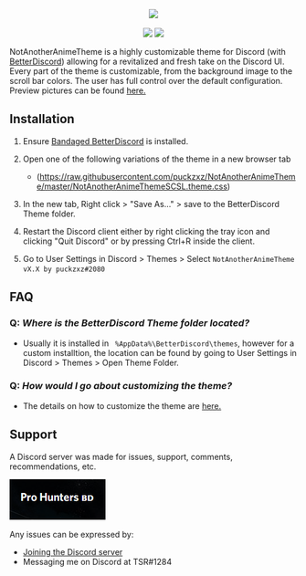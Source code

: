 <p align="center">
<img src = "https://raw.githubusercontent.com/puckzxz/NotAnotherAnimeTheme/master/image/header.jpg">
</p>

<p align="center">
    <a href="https://discord.gg/6NAjq8C" alt="Get Support">
        <img src="https://img.shields.io/discord/412794678791110664.svg?label=Support&logo=discord&style=flat-square&logoColor=%23ffffff&colorB=%237289DA" /></a>
    <a href="https://github.com/puckzxz/NotAnotherAnimeTheme/commits/master" alt="Latest Commit">
        <img src="https://img.shields.io/github/last-commit/puckzxz/NotAnotherAnimeTheme.svg?logo=GitHub&style=flat-square" /></a>
</p>

NotAnotherAnimeTheme is a highly customizable theme for Discord (with [BetterDiscord](https://github.com/rauenzi/BetterDiscordApp/releases/latest)) allowing for a revitalized and fresh take on the Discord UI. Every part of the theme is customizable, from the background image to the scroll bar colors. The user has full control over the default configuration. Preview pictures can be found [here.](https://github.com/puckzxz/NotAnotherAnimeTheme#images-of-variations)

## Installation

1. Ensure [Bandaged BetterDiscord](https://github.com/rauenzi/BetterDiscordApp/releases/latest) is installed.
2. Open one of the following variations of the theme in a new browser tab
      * (https://raw.githubusercontent.com/puckzxz/NotAnotherAnimeTheme/master/NotAnotherAnimeThemeSCSL.theme.css)
     
3. In the new tab, Right click > "Save As..." > save to the BetterDiscord Theme folder.
4. Restart the Discord client either by right clicking the tray icon and clicking "Quit Discord" or by pressing Ctrl+R inside the client.
5. Go to User Settings in Discord > Themes > Select `NotAnotherAnimeTheme vX.X by puckzxz#2080`

## FAQ

### Q: *Where is the BetterDiscord Theme folder located?*

* Usually it is installed in ` %AppData%\BetterDiscord\themes`, however for a custom installtion, the location can be found by going to User Settings in Discord > Themes > Open Theme Folder.

### Q: *How would I go about customizing the theme?*

* The details on how to customize the theme are [here.](https://www.youtube.com/watch?v=YYsdNkLOQjU)


## Support

A Discord server was made for issues, support, comments, recommendations, etc.

[<img src="https://github.com/tushar730/Pro-Hunter-Theme/blob/master/image/Capture.PNG?raw=true">](https://discord.gg/6NAjq8C)

Any issues can be expressed by:

* [Joining the Discord server](https://discord.gg/6NAjq8C)
* Messaging me on Discord at TSR#1284








